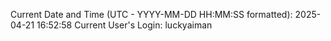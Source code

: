 Current Date and Time (UTC - YYYY-MM-DD HH:MM:SS formatted): 2025-04-21 16:52:58
Current User's Login: luckyaiman
